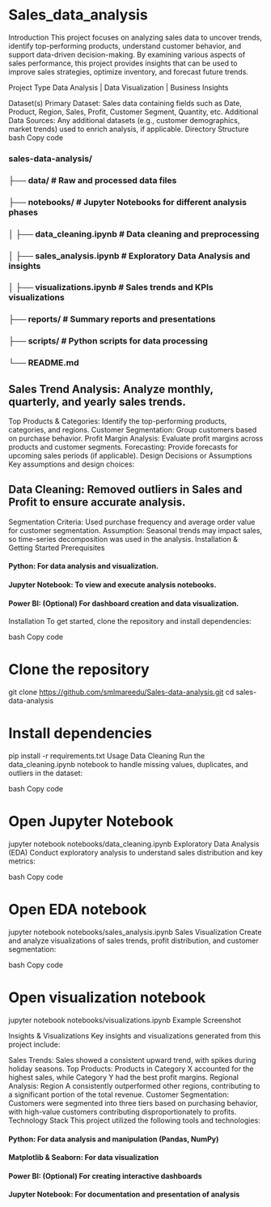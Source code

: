 # Sales_data_analysis
Introduction
This project focuses on analyzing sales data to uncover trends, identify top-performing products, understand customer behavior, and support data-driven decision-making. By examining various aspects of sales performance, this project provides insights that can be used to improve sales strategies, optimize inventory, and forecast future trends.

Project Type
Data Analysis | Data Visualization | Business Insights

Dataset(s)
Primary Dataset: Sales data containing fields such as Date, Product, Region, Sales, Profit, Customer Segment, Quantity, etc.
Additional Data Sources: Any additional datasets (e.g., customer demographics, market trends) used to enrich analysis, if applicable.
Directory Structure
bash
Copy code
### sales-data-analysis/
### ├── data/                    # Raw and processed data files
### ├── notebooks/               # Jupyter Notebooks for different analysis phases
### │   ├── data_cleaning.ipynb  # Data cleaning and preprocessing
### │   ├── sales_analysis.ipynb # Exploratory Data Analysis and insights
### │   ├── visualizations.ipynb # Sales trends and KPIs visualizations
### ├── reports/                 # Summary reports and presentations
### ├── scripts/                 # Python scripts for data processing
### └── README.md


## Sales Trend Analysis: Analyze monthly, quarterly, and yearly sales trends.
Top Products & Categories: Identify the top-performing products, categories, and regions.
Customer Segmentation: Group customers based on purchase behavior.
Profit Margin Analysis: Evaluate profit margins across products and customer segments.
Forecasting: Provide forecasts for upcoming sales periods (if applicable).
Design Decisions or Assumptions
Key assumptions and design choices:

## Data Cleaning: Removed outliers in Sales and Profit to ensure accurate analysis.
Segmentation Criteria: Used purchase frequency and average order value for customer segmentation.
Assumption: Seasonal trends may impact sales, so time-series decomposition was used in the analysis.
Installation & Getting Started
Prerequisites
#### Python: For data analysis and visualization.
#### Jupyter Notebook: To view and execute analysis notebooks.
#### Power BI: (Optional) For dashboard creation and data visualization.
Installation
To get started, clone the repository and install dependencies:

bash
Copy code
# Clone the repository
git clone https://github.com/smlmareedu/Sales-data-analysis.git
cd sales-data-analysis

# Install dependencies
pip install -r requirements.txt
Usage
Data Cleaning
Run the data_cleaning.ipynb notebook to handle missing values, duplicates, and outliers in the dataset:

bash
Copy code
# Open Jupyter Notebook
jupyter notebook notebooks/data_cleaning.ipynb
Exploratory Data Analysis (EDA)
Conduct exploratory analysis to understand sales distribution and key metrics:

bash
Copy code
# Open EDA notebook
jupyter notebook notebooks/sales_analysis.ipynb
Sales Visualization
Create and analyze visualizations of sales trends, profit distribution, and customer segmentation:

bash
Copy code
# Open visualization notebook
jupyter notebook notebooks/visualizations.ipynb
Example Screenshot

Insights & Visualizations
Key insights and visualizations generated from this project include:

Sales Trends: Sales showed a consistent upward trend, with spikes during holiday seasons.
Top Products: Products in Category X accounted for the highest sales, while Category Y had the best profit margins.
Regional Analysis: Region A consistently outperformed other regions, contributing to a significant portion of the total revenue.
Customer Segmentation: Customers were segmented into three tiers based on purchasing behavior, with high-value customers contributing disproportionately to profits.
Technology Stack
This project utilized the following tools and technologies:

#### Python: For data analysis and manipulation (Pandas, NumPy)
#### Matplotlib & Seaborn: For data visualization
#### Power BI: (Optional) For creating interactive dashboards
#### Jupyter Notebook: For documentation and presentation of analysis
